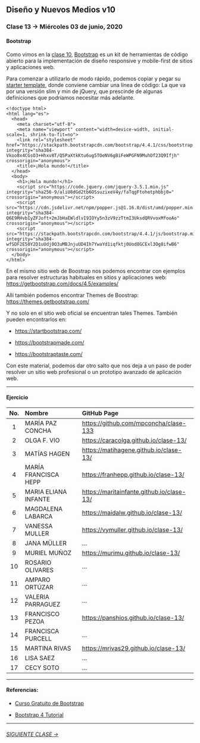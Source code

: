 ## Diseño y Nuevos Medios v10 

### Clase 13 → Miércoles 03 de junio, 2020

#### Bootstrap

Como vimos en la [clase 10](https://github.com/profesorfaco/dno037-2020/tree/gh-pages/clase-10), [Bootstrap](https://getbootstrap.com/) es un kit de herramientas de código abierto para la implementación de diseño responsive y mobile-first de sitios y aplicaciones web.

Para comenzar a utilizarlo de modo rápido, podemos copiar y pegar su [starter template](https://getbootstrap.com/docs/4.5/getting-started/introduction/#starter-template), donde conviene cambiar una línea de código: La que va por una versión slim y min de jQuery, que prescinde de algunas definiciones que podríamos necesitar más adelante.

```
<!doctype html>
<html lang="es">
  <head>
    <meta charset="utf-8">
    <meta name="viewport" content="width=device-width, initial-scale=1, shrink-to-fit=no">
    <link rel="stylesheet" href="https://stackpath.bootstrapcdn.com/bootstrap/4.4.1/css/bootstrap.min.css" integrity="sha384-Vkoo8x4CGsO3+Hhxv8T/Q5PaXtkKtu6ug5TOeNV6gBiFeWPGFN9MuhOf23Q9Ifjh" crossorigin="anonymous">
    <title>¡Hola mundo!</title>
  </head>
  <body>
    <h1>¡Hola mundo!</h1>
	<script src="https://code.jquery.com/jquery-3.5.1.min.js" integrity="sha256-9/aliU8dGd2tb6OSsuzixeV4y/faTqgFtohetphbbj0=" crossorigin="anonymous"></script>
    <script src="https://cdn.jsdelivr.net/npm/popper.js@1.16.0/dist/umd/popper.min.js" integrity="sha384-Q6E9RHvbIyZFJoft+2mJbHaEWldlvI9IOYy5n3zV9zzTtmI3UksdQRVvoxMfooAo" crossorigin="anonymous"></script>
    <script src="https://stackpath.bootstrapcdn.com/bootstrap/4.4.1/js/bootstrap.min.js" integrity="sha384-wfSDF2E50Y2D1uUdj0O3uMBJnjuUD4Ih7YwaYd1iqfktj0Uod8GCExl3Og8ifwB6" crossorigin="anonymous"></script>
  </body>
</html>
```
En el mismo sitio web de Boostrap nos podemos encontrar con ejemplos para resolver estructuras habituales en sitios y aplicaciones web: https://getbootstrap.com/docs/4.5/examples/

Allí también podemos encontrar Themes de Boostrap: https://themes.getbootstrap.com/

Y no solo en el sitio web oficial se encuentran tales Themes. También pueden encontrarlos en: 

- https://startbootstrap.com/

- https://bootstrapmade.com/

- https://bootstraptaste.com/

Con este material, podemos dar otro salto que nos deja a un paso de poder resolver un sitio web profesional o un prototipo avanzado de aplicación web. 

- - - - - - 

#### Ejercicio

| No.   | Nombre                 | GitHub Page                                       |     
|:-----:|:-----------------------|:--------------------------------------------------|
| 1	| MARÍA PAZ CONCHA       | https://github.com/mpconcha/clase-133 |
| 2    	| OLGA F. VIO            | https://caracolga.github.io/clase-13/ |
| 3	| MATÍAS HAGEN           | https://matihagene.github.io/clase-13/ |
| 4	| MARÍA FRANCISCA HEPP   | https://franhepp.github.io/clase-13/ |
| 5	| MARIA ELIANA INFANTE   | https://maritainfante.github.io/clase-13/ |
| 6	| MAGDALENA LABARCA      | https://maidalw.github.io/clase-13/ |
| 7	| VANESSA MULLER         | https://vymuller.github.io/clase-13/ |
| 8	| JANA MÜLLER            | …              |
| 9	| MURIEL MUÑOZ           | https://murimu.github.io/clase-13/ |
| 10	| ROSARIO OLIVARES       | … |
| 11	| AMPARO ORTÚZAR         | …              |
| 12	| VALERIA PARRAGUEZ      | … |
| 13	| FRANCISCO PEZOA        | https://panshios.github.io/clase-13/ |
| 14	| FRANCISCA PURCELL      | … |
| 15	| MARTINA RIVAS          | https://mrivas29.github.io/clase-13/ |
| 16	| LISA SAEZ              | …              |
| 17	| CECY SOTO              | … |

- - - - - - 

#### Referencias:

- [Curso Gratuito de Bootstrap](https://codigofacilito.com/cursos/bootstrap)

- [Bootstrap 4 Tutorial](https://www.w3schools.com/bootstrap4/default.asp)

- - - - - - - 

###### [SIGUIENTE CLASE →](https://github.com/profesorfaco/dno037-2020/tree/gh-pages/clase-14)
